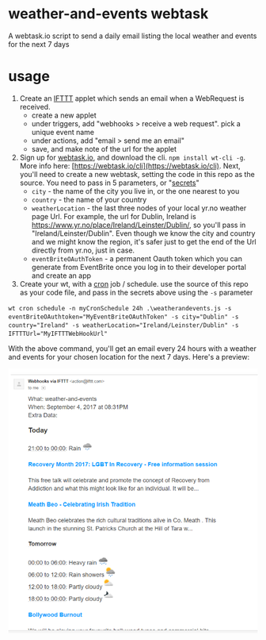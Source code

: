 # weather-and-events webtask
A webtask.io script to send a daily email listing the local weather and events for the next 7 days

# usage

1. Create an [IFTTT](https://ifttt.com) applet which sends an email when a WebRequest is received. 
   - create a new applet
   - under triggers, add "webhooks > receive a web request". pick a unique event name
   - under actions, add "email > send me an email"
   - save, and make note of the url for the applet 
2. Sign up for [webtask.io](https://webtask.io), and download the cli. `npm install wt-cli -g`. More info here: [https://webtask.io/cli](https://webtask.io/cli). Next, you'll need to create a new webtask, setting the code in this repo as the source. You need to pass in 5 parameters, or "[secrets](https://webtask.io/docs/editor/secrets)"
   - `city` - the name of the city you live in, or the one nearest to you 
   - `country` - the name of your country 
   - `weatherLocation` - the last three nodes of your local yr.no weather page Url. For example, the url for Dublin, Ireland is https://www.yr.no/place/Ireland/Leinster/Dublin/, so you'll pass in "Ireland/Leinster/Dublin". Even though we know the city and country and we might know the region, it's safer just to get the end of the Url directly from yr.no, just in case. 
   - `eventBriteOAuthToken` - a permanent Oauth token which you can generate from EventBrite once you log in to their developer portal and create an app  
3. Create your wt, with a [cron](https://webtask.io/docs/cron) job / schedule. use the source of this repo as your code file, and pass in the secrets above using the `-s` parameter

  `wt cron schedule -n myCronSchedule 24h .\weatherandevents.js -s eventBriteOAuthtoken="MyEventBriteOAuthToken" -s city="Dublin" -s country="Ireland" -s weatherLocation="Ireland/Leinster/Dublin" -s IFTTTUrl="MyIFTTTWebHookUrl"`

With the above command, you'll get an email every 24 hours with a weather and events for your chosen location for the next 7 days. Here's a preview:

<p align="center">
  <img src="./preview.png" width="768"/>
</p>

